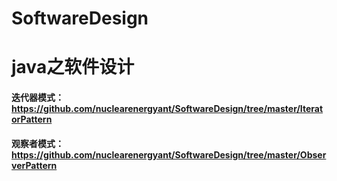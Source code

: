 # SoftwareDesign
java之软件设计
===

#### 迭代器模式：https://github.com/nuclearenergyant/SoftwareDesign/tree/master/IteratorPattern <br>
#### 观察者模式：https://github.com/nuclearenergyant/SoftwareDesign/tree/master/ObserverPattern<br>
